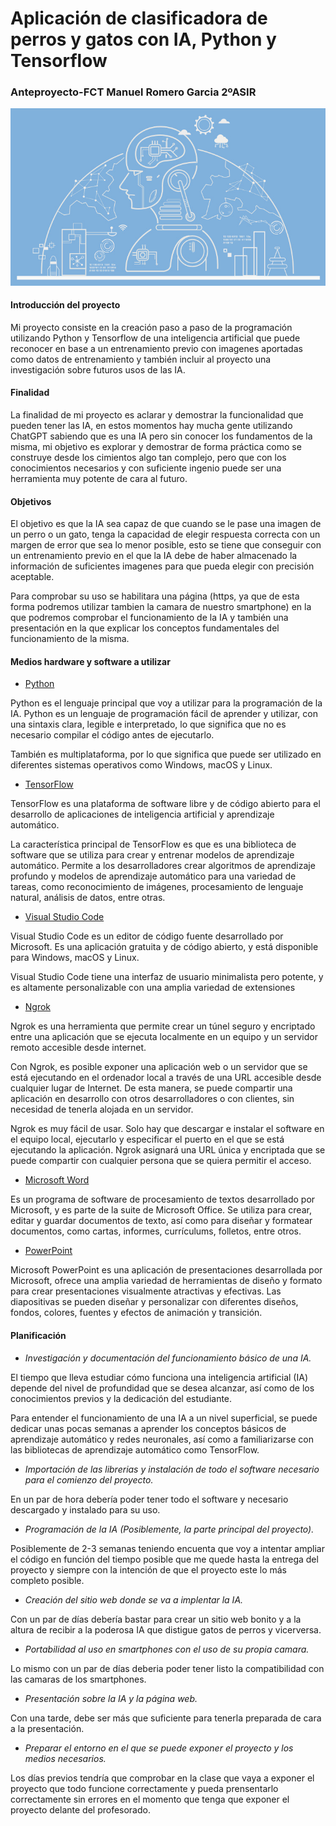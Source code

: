 # Aplicación de clasificadora de perros y gatos con IA, Python y Tensorflow
### Anteproyecto-FCT Manuel Romero Garcia 2ºASIR


![gatoyperro](./IA.jpeg)


#### Introducción del proyecto

Mi proyecto consiste en la creación paso a paso de la programación utilizando Python y Tensorflow de una inteligencia artificial que puede reconocer en base a un entrenamiento previo con imagenes aportadas como datos de entrenamiento y también incluir al proyecto una investigación sobre futuros usos de las IA.

#### Finalidad

La finalidad de mi proyecto es aclarar y demostrar la funcionalidad que pueden tener las IA, en estos momentos hay mucha gente utilizando ChatGPT sabiendo que es una IA pero sin conocer los fundamentos de la misma, mi objetivo es explorar y demostrar de forma práctica como se construye desde los cimientos algo tan complejo, pero que con los conocimientos necesarios y con suficiente ingenio puede ser una herramienta muy potente de cara al futuro.

#### Objetivos

El objetivo es que la IA sea capaz de que cuando se le pase una imagen de un perro o un gato, tenga la capacidad de elegir respuesta correcta con un margen de error que sea lo menor posible, esto se tiene que conseguir con un entrenamiento previo en el que la IA debe de haber almacenado la información de suficientes imagenes para que pueda elegir con precisión aceptable.

Para comprobar su uso se habilitara una página (https, ya que de esta forma podremos utilizar tambien la camara de nuestro smartphone) en la que podremos comprobar el funcionamiento de la IA y también una presentación en la que explicar los conceptos fundamentales del funcionamiento de la misma.

#### Medios hardware y software a utilizar

 - [Python](https://www.python.org/)
 
Python es el lenguaje principal que voy a utilizar para la programación de la IA. Python es un lenguaje de programación fácil de aprender y utilizar, con una sintaxis clara, legible e interpretado, lo que significa que no es necesario compilar el código antes de ejecutarlo.

También es multiplataforma, por lo que significa que puede ser utilizado en diferentes sistemas operativos como Windows, macOS y Linux.

- [TensorFlow](https://www.tensorflow.org/)

TensorFlow es una plataforma de software libre y de código abierto para el desarrollo de aplicaciones de inteligencia artificial y aprendizaje automático.

La característica principal de TensorFlow es que es una biblioteca de software que se utiliza para crear y entrenar modelos de aprendizaje automático. Permite a los desarrolladores crear algoritmos de aprendizaje profundo y modelos de aprendizaje automático para una variedad de tareas, como reconocimiento de imágenes, procesamiento de lenguaje natural, análisis de datos, entre otras.

- [Visual Studio Code](https://code.visualstudio.com/)

Visual Studio Code es un editor de código fuente desarrollado por Microsoft. Es una aplicación gratuita y de código abierto, y está disponible para Windows, macOS y Linux.

Visual Studio Code tiene una interfaz de usuario minimalista pero potente, y es altamente personalizable con una amplia variedad de extensiones

- [Ngrok](https://ngrok.com/)

Ngrok es una herramienta que permite crear un túnel seguro y encriptado entre una aplicación que se ejecuta localmente en un equipo y un servidor remoto accesible desde internet.

Con Ngrok, es posible exponer una aplicación web o un servidor que se está ejecutando en el ordenador local a través de una URL accesible desde cualquier lugar de Internet. De esta manera, se puede compartir una aplicación en desarrollo con otros desarrolladores o con clientes, sin necesidad de tenerla alojada en un servidor.

Ngrok es muy fácil de usar. Solo hay que descargar e instalar el software en el equipo local, ejecutarlo y especificar el puerto en el que se está ejecutando la aplicación. Ngrok asignará una URL única y encriptada que se puede compartir con cualquier persona que se quiera permitir el acceso.

- [Microsoft Word](https://www.microsoft.com/es-es/microsoft-365/word?activetab=tabs%3afaqheaderregion3)

Es un programa de software de procesamiento de textos desarrollado por Microsoft, y es parte de la suite de Microsoft Office. Se utiliza para crear, editar y guardar documentos de texto, así como para diseñar y formatear documentos, como cartas, informes, currículums, folletos, entre otros.

- [PowerPoint](https://www.microsoft.com/es-es/microsoft-365/powerpoint)

Microsoft PowerPoint es una aplicación de presentaciones desarrollada por Microsoft, ofrece una amplia variedad de herramientas de diseño y formato para crear presentaciones visualmente atractivas y efectivas. Las diapositivas se pueden diseñar y personalizar con diferentes diseños, fondos, colores, fuentes y efectos de animación y transición.

#### Planificación 

 - _Investigación y documentación del funcionamiento básico de una IA._
 
 El tiempo que lleva estudiar cómo funciona una inteligencia artificial (IA) depende del nivel de profundidad que se desea alcanzar, así como de los conocimientos previos y la dedicación del estudiante.

Para entender el funcionamiento de una IA a un nivel superficial, se puede dedicar unas pocas semanas a aprender los conceptos básicos de aprendizaje automático y redes neuronales, así como a familiarizarse con las bibliotecas de aprendizaje automático como TensorFlow.
 
 
- _Importación de las librerias y instalación de todo el software necesario para el comienzo del proyecto._

En un par de hora debería poder tener todo el software y necesario descargado y instalado para su uso.


- _Programación de la IA (Posiblemente, la parte principal del proyecto)._

Posiblemente de 2-3 semanas teniendo encuenta que voy a intentar ampliar el código en función del tiempo posible que me quede hasta la entrega del proyecto y siempre con la intención de que el proyecto este lo más completo posible.


- _Creación del sitio web donde se va a implentar la IA._

Con un par de días debería bastar para crear un sitio web bonito y a la altura de recibir a la poderosa IA que distigue gatos de perros y vicerversa.


- _Portabilidad al uso en smartphones con el uso de su propia camara._

Lo mismo con un par de días deberia poder tener listo la compatibilidad con las camaras de los smartphones.


- _Presentación sobre la IA y la página web._

Con una tarde, debe ser más que suficiente para tenerla preparada de cara a la presentación.


- _Preparar el entorno en el que se puede exponer el proyecto y los medios necesarios._

Los días previos tendría que comprobar en la clase que vaya a exponer el proyecto que todo funcione correctamente y pueda prensentarlo correctamente sin errores
en el momento que tenga que exponer el proyecto delante del profesorado.

